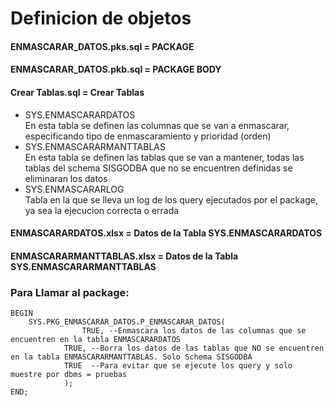 # Definicion de objetos  
  
#### ENMASCARAR_DATOS.pks.sql 	= PACKAGE  
#### ENMASCARAR_DATOS.pkb.sql 	= PACKAGE BODY  
  
#### Crear Tablas.sql 			= Crear Tablas  
- SYS.ENMASCARARDATOS  
 En esta tabla se definen las columnas que se van a enmascarar, especificando tipo de enmascaramiento y prioridad (orden)  
- SYS.ENMASCARARMANTTABLAS  
 En esta tabla se definen las tablas que se van a mantener, todas las tablas del schema SISGODBA que no se encuentren definidas se eliminaran los datos  
- SYS.ENMASCARARLOG  
 Tabla en la que se lleva un log de los query ejecutados por el package, ya sea la ejecucion correcta o errada  
  
#### ENMASCARARDATOS.xlsx		= Datos de la Tabla SYS.ENMASCARARDATOS  
#### ENMASCARARMANTTABLAS.xlsx 	= Datos de la Tabla SYS.ENMASCARARMANTTABLAS  
  
### Para Llamar al package:  
  
    BEGIN  
    	SYS.PKG_ENMASCARAR_DATOS.P_ENMASCARAR_DATOS(
	    	    	TRUE, --Enmascara los datos de las columnas que se encuentren en la tabla ENMASCARARDATOS
    	    	TRUE, --Borra los datos de las tablas que NO se encuentren en la tabla ENMASCARARMANTTABLAS. Solo Schema SISGODBA
    	    	TRUE  --Para evitar que se ejecute los query y solo muestre por dbms = pruebas
    	    	);  
    END;  